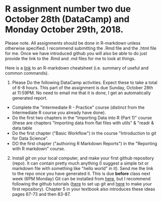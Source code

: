 # R assignment number two due October 28th (DataCamp) and Monday October 29th, 2018.

Please note. All assignments should be done in R-markdown unless otherwise specified. I recommend submitting the .Rmd file and the .html file for me. Once we have introduced github you will also be able to do just provide the link to the .Rmd and .md files for me to look at things.

Here is a [link](https://www.rstudio.com/wp-content/uploads/2015/02/rmarkdown-cheatsheet.pdf) to an R-markdown cheatsheet (i.e. summary of useful and common commands).


1. Please Do the following DataCamp activities. Expect these to take a total of 6-8 hours. This part of the assignment is due Sunday, October 28th at 11:59PM. No need to email me that it is done, I get an automatically generated report.

 - Complete the "Intermediate R - Practice" course (distinct from the Intermediate R course you already have done).
 - Do the first two chapters in the "Importing Data into R (Part 1)" course (these are chapters "Importing data from flat files with utils" & "readr & data.table
 - Do the first chapter ("Basic Workflow") in the course "Introduction to git for Data Science".
 - DO the first chapter ("authoring R Markdown Reports") in the "Reporting with R markdown" course.

 2. Install *git* on your local computer, and make your first github repository (repo). It can contain pretty much anything (I suggest a simple txt or markdown file with something like "hello world" in it). Send me the link to the repo once you have generated it. This is due **before** class next week (6PM Monday)
 Git can be installed from [here](https://git-scm.com/), but I recommend following the github tutorials ([here](https://help.github.com/articles/set-up-git/) to set up git and [here](https://help.github.com/articles/create-a-repo/) to make your first repository). Chapter 5 in your textbook also introduces these ideas pages 67-73 and then 83-87.
